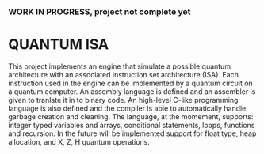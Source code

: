 <h3>WORK IN PROGRESS, project not complete yet</h3>

<h1>QUANTUM ISA</h1>
This project implements an engine that simulate a possible quantum architecture with an associated instruction set architecture (ISA).
Each instruction used in the engine can be implemented by a quantum circuit on a quantum computer.
An assembly language is defined and an assembler is given to tranlate it in to binary code. An 
high-level C-like programming language is also defined and the compiler is able to automatically 
handle garbage creation and cleaning.
The language, at the momement, supports: integer typed variables and arrays, conditional statements, 
loops, functions and recursion. In the future will be implemented support for float type, heap 
allocation, and X, Z, H quantum operations.